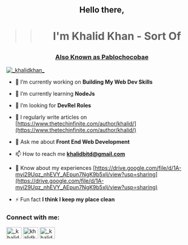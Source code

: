 ## <p align="center">Hello there,</p>
>> # <p align="center">I'm Khalid Khan - Sort Of </p>

### <p align="center"> <u>Also Known as Pablochocobae  </u></p>


<p align="left"> <a href="https://twitter.com/_khalidkhan_" target="blank"><img src="https://img.shields.io/twitter/follow/_khalidkhan_?logo=twitter&style=for-the-badge" alt="_khalidkhan_" /></a> </p>

- 🔭 I’m currently working on **Building My Web Dev Skills**

- 🌱 I’m currently learning **NodeJs**

- 👯 I’m looking for **DevRel Roles**

- 📝 I regularly write articles on [https://www.thetechinfinite.com/author/khalid/](https://www.thetechinfinite.com/author/khalid/)

- 💬 Ask me about **Front End Web Development**

- 📫 How to reach me **khalidbitd@gmail.com**

- 📄 Know about my experiences [https://drive.google.com/file/d/1A-myi29Uqz_nhEVY_AEpun7NgK9b5xlj/view?usp=sharing](https://drive.google.com/file/d/1A-myi29Uqz_nhEVY_AEpun7NgK9b5xlj/view?usp=sharing)

- ⚡ Fun fact **I think I keep my place clean**

<h3 align="left">Connect with me:</h3>
<p align="left">
<a href="https://twitter.com/_khalidkhan_" target="blank"><img align="center" src="https://raw.githubusercontent.com/rahuldkjain/github-profile-readme-generator/master/src/images/icons/Social/twitter.svg" alt="_khalidkhan_" height="30" width="40" /></a>
<a href="https://linkedin.com/in/khalidk799" target="blank"><img align="center" src="https://raw.githubusercontent.com/rahuldkjain/github-profile-readme-generator/master/src/images/icons/Social/linked-in-alt.svg" alt="khalidk799" height="30" width="40" /></a>
<a href="https://instagram.com/_khalid.khan_" target="blank"><img align="center" src="https://raw.githubusercontent.com/rahuldkjain/github-profile-readme-generator/master/src/images/icons/Social/instagram.svg" alt="_khalid.khan_" height="30" width="40" /></a>
</p>


